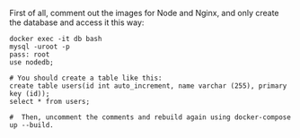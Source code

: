 First of all, comment out the images for Node and Nginx, and only create the database and access it this way: 
```
docker exec -it db bash
mysql -uroot -p
pass: root
use nodedb;

# You should create a table like this:
create table users(id int auto_increment, name varchar (255), primary key (id));
select * from users;

#  Then, uncomment the comments and rebuild again using docker-compose up --build.
```
